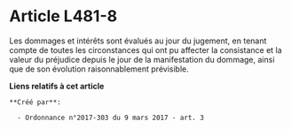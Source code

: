 # Article L481-8

Les dommages et intérêts sont évalués au jour du jugement, en tenant  compte de toutes les circonstances qui ont pu affecter
la consistance et  la valeur du préjudice depuis le jour de la manifestation du dommage,  ainsi que de son évolution
raisonnablement prévisible.

**Liens relatifs à cet article**

	**Créé par**:

	  - Ordonnance n°2017-303 du 9 mars 2017 - art. 3

